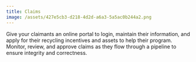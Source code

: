 ```yaml
---
title: Claims
image: /assets/427e5cb3-d218-4d2d-a6a3-5a5ac0b244a2.png
---
```

Give your claimants an online portal to login, maintain their information, and apply for their recycling incentives and assets to help their program. Monitor, review, and approve claims as they flow through a pipeline to ensure integrity and correctness.